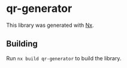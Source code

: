 # qr-generator

This library was generated with [Nx](https://nx.dev).

## Building

Run `nx build qr-generator` to build the library.
